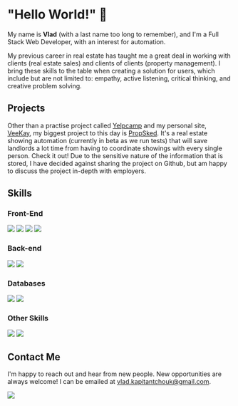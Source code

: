 <h1>"Hello World!" 👋</h1>
<p>My name is <strong>Vlad</strong> (with a last name too long to remember), and I'm a Full Stack Web Developer, with an interest for automation.</p>

<p>My previous career in real estate has taught me a great deal in working with clients (real estate sales) and clients of clients (property management). I bring these skills to the table when creating a solution for users, which include but are not limited to: empathy, active listening, critical thinking, and creative problem solving.</p>

<h2>Projects</h2>
<p>Other than a practise project called <a href="https://yelpcamp.ca" target="_blank">Yelpcamp</a> and my personal site, <a href="https://veekay.ca" target="_blank">VeeKay</a>, my biggest project to this day is <a href="https://propsked.ca">PropSked</a>. It's a real estate showing automation (currently in beta as we run tests) that will save landlords a lot time from having to coordinate showings with every single person. Check it out! Due to the sensitive nature of the information that is stored, I have decided against sharing the project on Github, but am happy to discuss the project in-depth with employers.</p>

<h2>Skills</h2>

<h3>Front-End</h3>
<p>
   <img src="https://img.shields.io/badge/HTML5-E34F26?style=for-the-badge&logo=html5&logoColor=white">
   <img src="https://img.shields.io/badge/CSS3-1572B6?style=for-the-badge&logo=css3&logoColor=white">
   <img src="https://img.shields.io/badge/JavaScript-323330?style=for-the-badge&logo=javascript&logoColor=F7DF1E">
   <img src="https://img.shields.io/badge/Bootstrap-563D7C?style=for-the-badge&logo=bootstrap&logoColor=white">
</p>

<h3>Back-end</h3>
<p>
   <img src="https://img.shields.io/badge/Node.js-339933?style=for-the-badge&logo=nodedotjs&logoColor=white">
   <img src="https://img.shields.io/badge/Express.js-000000?style=for-the-badge&logo=express&logoColor=white">
</p>

<h3>Databases</h3>
<p>
   <img src="https://img.shields.io/badge/MongoDB-4EA94B?style=for-the-badge&logo=mongodb&logoColor=white">
   <img src="https://img.shields.io/badge/MySQL-005C84?style=for-the-badge&logo=mysql&logoColor=white">
</p>

<h3>Other Skills</h3>
<p>
   <img src="https://img.shields.io/badge/Adobe%20Photoshop-31A8FF?style=for-the-badge&logo=Adobe%20Photoshop&logoColor=black">
   <img src="https://img.shields.io/badge/Visual_Studio_Code-0078D4?style=for-the-badge&logo=visual%20studio%20code&logoColor=white">
</p>

<h2>Contact Me</h2>
<p>
   I'm happy to reach out and hear from new people. New opportunities are always welcome! I can be emailed at <a href="mailto:vlad.kapitantchouk@gmail.com">vlad.kapitantchouk@gmail.com</a>.<br>
</p>
<p>
   <a href="https://ca.linkedin.com/in/vlad-kapitantchouk" target="_blank"><img src="https://img.shields.io/badge/LinkedIn-0077B5?style=for-the-badge&logo=linkedin&logoColor=white"></a>
</p>


